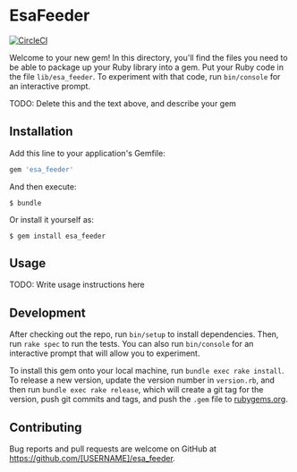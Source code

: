 # EsaFeeder

[![CircleCI](https://circleci.com/gh/standfirm/esa_feeder.svg?style=svg)](https://circleci.com/gh/standfirm/esa_feeder)

Welcome to your new gem! In this directory, you'll find the files you need to be able to package up your Ruby library into a gem. Put your Ruby code in the file `lib/esa_feeder`. To experiment with that code, run `bin/console` for an interactive prompt.

TODO: Delete this and the text above, and describe your gem

## Installation

Add this line to your application's Gemfile:

```ruby
gem 'esa_feeder'
```

And then execute:

    $ bundle

Or install it yourself as:

    $ gem install esa_feeder

## Usage

TODO: Write usage instructions here

## Development

After checking out the repo, run `bin/setup` to install dependencies. Then, run `rake spec` to run the tests. You can also run `bin/console` for an interactive prompt that will allow you to experiment.

To install this gem onto your local machine, run `bundle exec rake install`. To release a new version, update the version number in `version.rb`, and then run `bundle exec rake release`, which will create a git tag for the version, push git commits and tags, and push the `.gem` file to [rubygems.org](https://rubygems.org).

## Contributing

Bug reports and pull requests are welcome on GitHub at https://github.com/[USERNAME]/esa_feeder.
